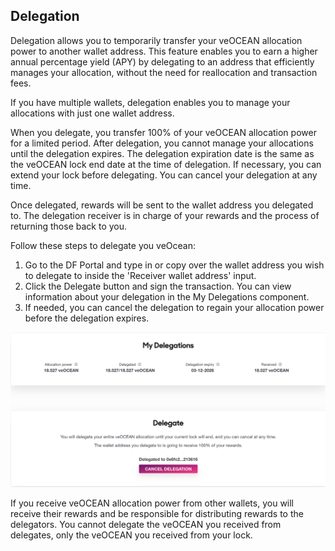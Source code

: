 ## Delegation

Delegation allows you to temporarily transfer your veOCEAN allocation power to another wallet address. This feature enables you to earn a higher annual percentage yield (APY) by delegating to an address that efficiently manages your allocation, without the need for reallocation and transaction fees.

If you have multiple wallets, delegation enables you to manage your allocations with just one wallet address.

When you delegate, you transfer 100% of your veOCEAN allocation power for a limited period. After delegation, you cannot manage your allocations until the delegation expires. The delegation expiration date is the same as the veOCEAN lock end date at the time of delegation. If necessary, you can extend your lock before delegating. You can cancel your delegation at any time.

Once delegated, rewards will be sent to the wallet address you delegated to. The delegation receiver is in charge of your rewards and the process of returning those back to you.

Follow these steps to delegate you veOcean:

1. Go to the DF Portal and type in or copy over the wallet address you wish to delegate to inside the 'Receiver wallet address' input.
2. Click the Delegate button and sign the transaction. You can view information about your delegation in the My Delegations component.
3. If needed, you can cancel the delegation to regain your allocation power before the delegation expires.

![](./images/veOCEAN-Delegation.png)

If you receive veOCEAN allocation power from other wallets, you will receive their rewards and be responsible for distributing rewards to the delegators. You cannot delegate the veOCEAN you received from delegates, only the veOCEAN you received from your lock.
